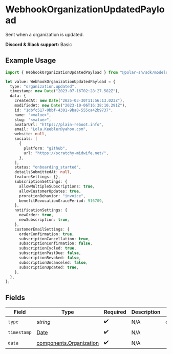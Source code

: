 # WebhookOrganizationUpdatedPayload

Sent when a organization is updated.

**Discord & Slack support:** Basic

## Example Usage

```typescript
import { WebhookOrganizationUpdatedPayload } from "@polar-sh/sdk/models/components/webhookorganizationupdatedpayload.js";

let value: WebhookOrganizationUpdatedPayload = {
  type: "organization.updated",
  timestamp: new Date("2023-07-16T02:28:27.582Z"),
  data: {
    createdAt: new Date("2025-03-30T11:56:13.023Z"),
    modifiedAt: new Date("2023-10-06T16:38:10.291Z"),
    id: "1dbfc517-0bbf-4301-9ba8-555ca42b9737",
    name: "<value>",
    slug: "<value>",
    avatarUrl: "https://plain-reboot.info",
    email: "Lola.Keebler@yahoo.com",
    website: null,
    socials: [
      {
        platform: "github",
        url: "https://scratchy-midwife.net/",
      },
    ],
    status: "onboarding_started",
    detailsSubmittedAt: null,
    featureSettings: {},
    subscriptionSettings: {
      allowMultipleSubscriptions: true,
      allowCustomerUpdates: true,
      prorationBehavior: "invoice",
      benefitRevocationGracePeriod: 916709,
    },
    notificationSettings: {
      newOrder: true,
      newSubscription: true,
    },
    customerEmailSettings: {
      orderConfirmation: true,
      subscriptionCancellation: true,
      subscriptionConfirmation: false,
      subscriptionCycled: true,
      subscriptionPastDue: false,
      subscriptionRevoked: false,
      subscriptionUncanceled: false,
      subscriptionUpdated: true,
    },
  },
};
```

## Fields

| Field                                                                                         | Type                                                                                          | Required                                                                                      | Description                                                                                   | Example                                                                                       |
| --------------------------------------------------------------------------------------------- | --------------------------------------------------------------------------------------------- | --------------------------------------------------------------------------------------------- | --------------------------------------------------------------------------------------------- | --------------------------------------------------------------------------------------------- |
| `type`                                                                                        | *string*                                                                                      | :heavy_check_mark:                                                                            | N/A                                                                                           | organization.updated                                                                          |
| `timestamp`                                                                                   | [Date](https://developer.mozilla.org/en-US/docs/Web/JavaScript/Reference/Global_Objects/Date) | :heavy_check_mark:                                                                            | N/A                                                                                           |                                                                                               |
| `data`                                                                                        | [components.Organization](../../models/components/organization.md)                            | :heavy_check_mark:                                                                            | N/A                                                                                           |                                                                                               |